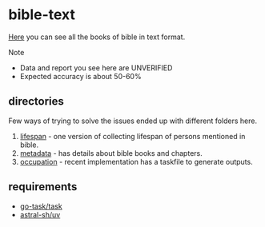# bible-text

[Here](./newWorldTranslation/english/2013-release/) you can see all the books of bible in text format.

Note

- Data and report you see here are UNVERIFIED
- Expected accuracy is about 50-60%

## directories

Few ways of trying to solve the issues ended up with different folders here.

1. [lifespan](./lifespan)     - one version of collecting lifespan of persons mentioned in bible.
2. [metadata](./metadata)     - has details about bible books and chapters.
3. [occupation](./occupation) - recent implementation has a taskfile to generate outputs.

## requirements

- [go-task/task](https://github.com/go-task/task)
- [astral-sh/uv](https://github.com/astral-sh/uv)
